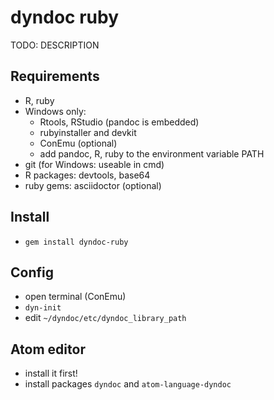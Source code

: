# dyndoc ruby

TODO: DESCRIPTION

## Requirements

* R, ruby
* Windows only:
  * Rtools, RStudio (pandoc is embedded)
  * rubyinstaller and devkit
  * ConEmu (optional)
  * add pandoc, R, ruby to the environment variable PATH
* git (for Windows: useable in cmd)
* R packages: devtools, base64
* ruby gems: asciidoctor (optional)

## Install

* `gem install dyndoc-ruby`

## Config

* open terminal (ConEmu)
* `dyn-init`
* edit `~/dyndoc/etc/dyndoc_library_path`

## Atom editor

* install it first!
* install packages `dyndoc` and `atom-language-dyndoc`
